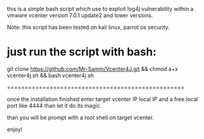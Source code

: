 this is a simple bash script which use to exploit log4j vulnerability within a vmware vcenter version 7.0.1 update2 and lower versions.

Note: this script has been tested on kali linux, parrot os security.

just run the script with bash:
==================================================
git clone https://github.com/Mr-Samm/Vcenter4J.git &&
chmod a+x vcenter4j.sh &&
bash vcenter4j.sh

==================================================


once the installation finished enter target vcenter IP local IP and a free local port like 4444 than let it do its magic.


than you will be prompt with a root shell on target vcenter.


enjoy!
